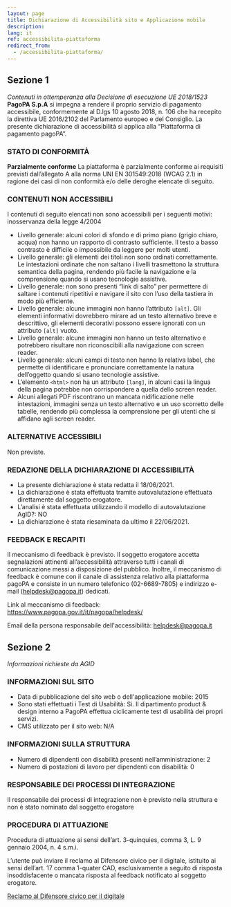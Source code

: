 ```yaml
---
layout: page
title: Dichiarazione di Accessibilità sito e Applicazione mobile
description:
lang: it
ref: accessibilita-piattaforma
redirect_from:
  - /accessibilita-piattaforma/
---
```



## Sezione 1 
_Contenuti in ottemperanza alla Decisione di esecuzione UE 2018/1523_
**PagoPA S.p.A** si impegna a rendere il proprio servizio di pagamento accessibile, conformemente al D.lgs 10 agosto 2018, n. 106 che ha recepito la direttiva UE 2016/2102 del Parlamento europeo e del Consiglio.
La presente dichiarazione di accessibilità si applica alla “Piattaforma di pagamento pagoPA”.

### STATO DI CONFORMITÀ
**Parzialmente conforme**
La piattaforma è parzialmente conforme ai requisiti previsti dall’allegato A alla norma UNI EN 301549:2018 (WCAG 2.1) in ragione dei casi di non conformità e/o delle deroghe elencate di seguito. 

### CONTENUTI NON ACCESSIBILI

I contenuti di seguito elencati non sono accessibili per i seguenti motivi: inosservanza della legge 4/2004

- Livello generale: alcuni colori di sfondo e di primo piano (grigio chiaro, acqua) non hanno un rapporto di contrasto sufficiente. Il testo a basso contrasto è difficile o impossibile da leggere per molti utenti.
- Livello generale: gli elementi dei titoli non sono ordinati correttamente. Le intestazioni ordinate che non saltano i livelli trasmettono la struttura semantica della pagina, rendendo più facile la navigazione e la comprensione quando si usano tecnologie assistive.
- Livello generale: non sono presenti “link di salto” per permettere di saltare i contenuti ripetitivi e navigare il sito con l’uso della tastiera in modo più efficiente.
- Livello generale: alcune immagini non hanno l’attributo `[alt]`. Gli elementi informativi dovrebbero mirare ad un testo alternativo breve e descrittivo, gli elementi decorativi possono essere ignorati con un attributo `[alt]` vuoto.
- Livello generale: alcune immagini non hanno un testo alternativo e potrebbero risultare non riconoscibili alla navigazione con screen reader.
- Livello generale: alcuni campi di testo non hanno la relativa label, che permette di identificare e pronunciare correttamente la natura dell’oggetto quando si usano tecnologie assistive.
- L’elemento `<html>` non ha un attributo `[lang]`, in alcuni casi la lingua della pagina potrebbe non corrispondere a quella dello screen reader.
- Alcuni allegati PDF riscontrano un mancata nidificazione nelle intestazioni, immagini senza un testo alternativo e un uso scorretto delle tabelle, rendendo più complessa la comprensione per gli utenti che si affidano agli screen reader.


### ALTERNATIVE ACCESSIBILI
Non previste.

### REDAZIONE DELLA DICHIARAZIONE DI ACCESSIBILITÀ 
- La presente dichiarazione è stata redatta il 18/06/2021. 
- La dichiarazione è stata effettuata tramite autovalutazione effettuata direttamente dal soggetto erogatore. 
- L’analisi è stata effettuata utilizzando il modello di autovalutazione AgID?: NO
- La dichiarazione è stata riesaminata da ultimo il 22/06/2021.

### FEEDBACK E RECAPITI 

Il meccanismo di feedback è previsto. Il soggetto erogatore accetta segnalazioni attinenti all’accessibilità attraverso tutti i canali di comunicazione messi a disposizione del pubblico. Inoltre, il meccanismo di feedback è comune con il canale di assistenza relativo alla piattaforma pagoPA e consiste in un numero telefonico (02-6689-7805) e indirizzo e-mail ([helpdesk@pagopa.it](mailto:helpdesk@pagopa.it)) dedicati.

Link al meccanismo di feedback: <https://www.pagopa.gov.it/it/pagopa/helpdesk/>

Email della persona responsabile dell'accessibilità: [helpdesk@pagopa.it](mailto:helpdesk@pagopa.it)


## Sezione 2
_Informazioni richieste da AGID_ 


### INFORMAZIONI SUL SITO

- Data di pubblicazione del sito web o dell'applicazione mobile: 2015
- Sono stati effettuati i Test di Usabilità: Sì. Il dipartimento product & design interno a PagoPA effettua ciclicamente test di usabilità dei propri servizi.
- CMS utilizzato per il sito web: N/A 


### INFORMAZIONI SULLA STRUTTURA 

- Numero di dipendenti con disabilità presenti nell’amministrazione: 2
- Numero di postazioni di lavoro per dipendenti con disabilità: 0 



### RESPONSABILE DEI PROCESSI DI INTEGRAZIONE 

Il responsabile dei processi di integrazione non è previsto nella struttura e non è stato nominato dal soggetto erogatore

### PROCEDURA DI ATTUAZIONE 
Procedura di attuazione ai sensi dell’art. 3-quinquies, comma 3, L. 9 gennaio 2004, n. 4 s.m.i.

L’utente può inviare il reclamo al Difensore civico per il digitale, istituito ai sensi dell’art. 17 comma 1-quater CAD, esclusivamente a seguito di risposta insoddisfacente o mancata risposta al feedback notificato al soggetto erogatore.

[Reclamo al Difensore civico per il digitale](mailto:protocollo@pec.agid.gov.it)